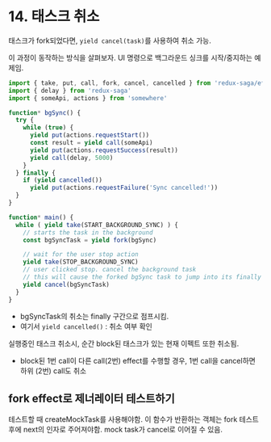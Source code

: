 # 14. 태스크 취소

태스크가 fork되었다면, `yield cancel(task)`를 사용하여 취소 가능.

이 과정이 동작하는 방식을 살펴보자.
UI 명령으로 백그라운드 싱크를 시작/중지하는 예제임.

```js
import { take, put, call, fork, cancel, cancelled } from 'redux-saga/effects'
import { delay } from 'redux-saga'
import { someApi, actions } from 'somewhere'

function* bgSync() {
  try {
    while (true) {
      yield put(actions.requestStart())
      const result = yield call(someApi)
      yield put(actions.requestSuccess(result))
      yield call(delay, 5000)
    }
  } finally {
    if (yield cancelled())
      yield put(actions.requestFailure('Sync cancelled!'))
  }
}

function* main() {
  while ( yield take(START_BACKGROUND_SYNC) ) {
    // starts the task in the background
    const bgSyncTask = yield fork(bgSync)

    // wait for the user stop action
    yield take(STOP_BACKGROUND_SYNC)
    // user clicked stop. cancel the background task
    // this will cause the forked bgSync task to jump into its finally block
    yield cancel(bgSyncTask)
  }
}
```

- bgSyncTask의 취소는 finally 구간으로 점프시킴.
- 여기서 `yield cancelled()` : 취소 여부 확인

실행중인 태스크 취소시, 순간 block된 태스크가 있는 현재 이펙트 또한 취소됨.
- block된 1번 call이 다른 call(2번) effect를 수행할 경우, 1번 call을 cancel하면 하위 (2번) call도 취소

## fork effect로 제너레이터 테스트하기

테스트할 때 createMockTask를 사용해야함.
이 함수가 반환하는 객체는 fork 테스트 후에 next의 인자로 주어져야함.
mock task가 cancel로 이어질 수 있음.

